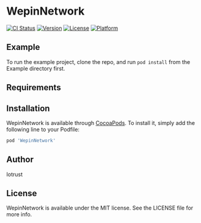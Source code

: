 # WepinNetwork

[![CI Status](https://img.shields.io/travis/hyunjung/WepinNetwork.svg?style=flat)](https://travis-ci.org/hyunjung/WepinNetwork)
[![Version](https://img.shields.io/cocoapods/v/WepinNetwork.svg?style=flat)](https://cocoapods.org/pods/WepinNetwork)
[![License](https://img.shields.io/cocoapods/l/WepinNetwork.svg?style=flat)](https://cocoapods.org/pods/WepinNetwork)
[![Platform](https://img.shields.io/cocoapods/p/WepinNetwork.svg?style=flat)](https://cocoapods.org/pods/WepinNetwork)

## Example

To run the example project, clone the repo, and run `pod install` from the Example directory first.

## Requirements

## Installation

WepinNetwork is available through [CocoaPods](https://cocoapods.org). To install
it, simply add the following line to your Podfile:

```ruby
pod 'WepinNetwork'
```

## Author

Iotrust

## License

WepinNetwork is available under the MIT license. See the LICENSE file for more info.
